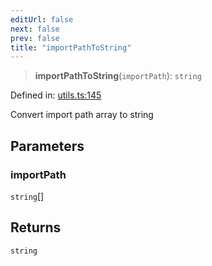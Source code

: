 ```yaml
---
editUrl: false
next: false
prev: false
title: "importPathToString"
---
```


> **importPathToString**(`importPath`): `string`

Defined in: [utils.ts:145](https://github.com/rcs-agents/rcs-lang/blob/44f56387ee45f73805b6a88a5582e17ead444456/packages/ast/src/utils.ts#L145)

Convert import path array to string

## Parameters

### importPath

`string`[]

## Returns

`string`
